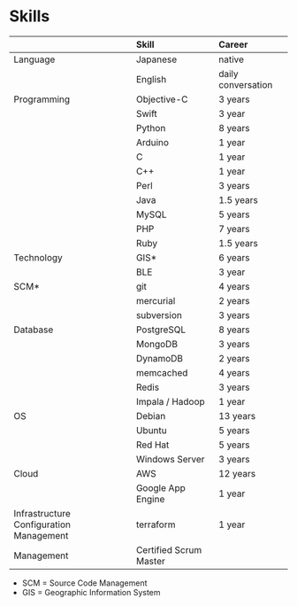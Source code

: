 # Skills

|             | Skill       | Career  |
|:------------|:------------|:--------|
| Language    | Japanese    | native  |
|             | English     | daily conversation |
| Programming | Objective-C | 3 years |
|             | Swift       | 3 year  |
|             | Python      | 8 years |
|             | Arduino     | 1 year  |
|             | C           | 1 year  |
|             | C++         | 1 year  |
|             | Perl        | 3 years |
|             | Java        | 1.5 years |
|             | MySQL       | 5 years |
|             | PHP         | 7 years |
|             | Ruby        | 1.5 years |
| Technology  | GIS*        | 6 years |
|             | BLE         | 3 year  |
| SCM*        | git         | 4 years |
|             | mercurial   | 2 years |
|             | subversion  | 3 years |
| Database    | PostgreSQL  | 8 years |
|             | MongoDB     | 3 years |
|             | DynamoDB    | 2 years |
|             | memcached   | 4 years |
|             | Redis       | 3 years |
|             | Impala / Hadoop | 1 year|
| OS          | Debian      | 13 years |
|             | Ubuntu      | 5 years |
|             | Red Hat     | 5 years |
|             | Windows Server | 3 years |
| Cloud       | AWS     | 12 years |
|             | Google App Engine | 1 year |
| Infrastructure Configuration Management | terraform | 1 year |
| Management  | Certified Scrum Master | |

- SCM = Source Code Management
- GIS = Geographic Information System
